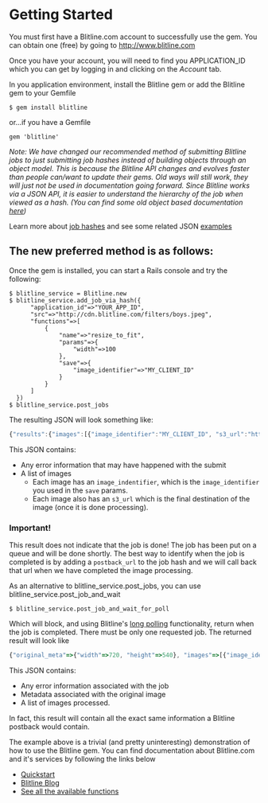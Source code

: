 Getting Started
===============

You must first have a Blitline.com account to successfully use the gem. You can obtain one (free) by going to http://www.blitline.com

Once you have your account, you will need to find you APPLICATION_ID which you can get by logging in and clicking on the *Account* tab.


In you application environment, install the Blitline gem or add the Blitline gem to your Gemfile

    $ gem install blitline

or...if you have a Gemfile

    gem 'blitline'

*Note: We have changed our recommended method of submitting Blitline jobs to just submitting job hashes instead of building
objects through an object model. This is because the Blitline API changes and evolves faster than people can/want to update their gems. 
Old ways will still work, they will just not be used in documentation going forward. Since Blitline works via a JSON API, it is
easier to understand the hierarchy of the job when viewed as a hash. (You can find some old object based documentation [here](https://github.com/blitline-dev/blitline/wiki))*

Learn more about [job hashes](http://www.blitline.com/docs/api) and see some related JSON [examples](http://www.blitline.com/docs/examples)

## The new preferred method is as follows:

Once the gem is installed, you can start a Rails console and try the following:

    $ blitline_service = Blitline.new
    $ blitline_service.add_job_via_hash({
          "application_id"=>"YOUR_APP_ID",
          "src"=>"http://cdn.blitline.com/filters/boys.jpeg",
          "functions"=>[
              {
                  "name"=>"resize_to_fit",
                  "params"=>{
                      "width"=>100
                  },
                  "save"=>{
                      "image_identifier"=>"MY_CLIENT_ID"
                  }
              }
          ]
      })
    $ blitline_service.post_jobs

The resulting JSON will look something like:

```js
{"results":{"images":[{"image_identifier":"MY_CLIENT_ID", "s3_url":"http://s3.amazonaws.com/blitline/9393939393/99/6CPGskk11mM-B8zaCYUJzqbw.jpg"}] ,"job_id":"4JVyFJBIhlpHNXLK-YClq5g"}}
```

This JSON contains:

- Any error information that may have happened with the submit
- A list of images
  - Each image has an `image_indentifier`, which is the `image_identifier` you used in the `save` params.
  - Each image also has an `s3_url` which is the final destination of the image (once it is done processing).

### Important! ###
This result does not indicate that the job is done! The job has been put on a queue and will be done shortly. The best
way to identify when the job is completed is by adding a `postback_url` to the job hash and we will call back that url
when we have completed the image processing.

As an alternative to blitline_service.post_jobs, you can use blitline_service.post_job_and_wait

    $ blitline_service.post_job_and_wait_for_poll

Which will block, and using Blitline's [long polling](http://www.blitline.com/docs/polling) functionality, return when the job is completed. There must be only one requested job. The returned result will look like

```js
{"original_meta"=>{"width"=>720, "height"=>540}, "images"=>[{"image_identifier"=>"MY_CLIENT_ID", "s3_url"=>"http://s3.amazonaws.com/blitline/2013082822/20/7J6Izja0hkG7rvNj-MUJDfQ.jpg", "meta"=>{"width"=>100, "height"=>75}}], "job_id"=>"9hgxoQ10WI7YN2QcioUarbA"}
```

This JSON contains:
- Any error information associated with the job
- Metadata associated with the original image
- A list of images processed.

In fact, this result will contain all the exact same information a Blitline postback would contain.

The example above is a trivial (and pretty uninteresting) demonstration of how to use the Blitline gem. You can find documentation about Blitline.com and it's services by following the links below

* [Quickstart](http://www.blitline.com/docs/quickstart)
* [Blitline Blog](http://blitline.tumblr.com)
* [See all the available functions](http://www.blitline.com/docs/functions)

